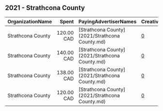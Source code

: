 ## 2021 - Strathcona County 
|OrganizationName|Spent|PayingAdvertiserNames|CreativeUrls|Impressions|Genders|AgeBrackets|CountryCodes|BillingAddresses|CandidateBallotInformation|
|:---|---:|:---|:---|---:|:---|:---|:---|:---|:---|
|Strathcona County|120.00 CAD|[Strathcona County](2021/Strathcona County.md)|[0](https://www.snap.com/political-ads/asset/930aef2afc8fb1d9a5262d81cce36689ed9c78532b4c0cf921c41d92b4c22694?mediaType=mov)|25,490||18-25|canada|CA|Strathcona County|
|Strathcona County|140.00 CAD|[Strathcona County](2021/Strathcona County.md)|[0](https://www.snap.com/political-ads/asset/1fde1b2b2ea26042b979fcccbd29ab989328d1c9de7dcb807fb2fa39b87c8290?mediaType=mov)|29,469||18-25|canada|CA|Strathcona County|
|Strathcona County|138.00 CAD|[Strathcona County](2021/Strathcona County.md)|[0](https://www.snap.com/political-ads/asset/32a76de62e8697d433eab16d171caca4c4e46369bf25621223cedb0fc7e12847?mediaType=mov)|28,887||18-25|canada|CA|Strathcona County|
|Strathcona County|120.00 CAD|[Strathcona County](2021/Strathcona County.md)|[0](https://www.snap.com/political-ads/asset/b37a74db71b06cafa95c4202388447d3867d89ec3c13055efde3eaaaada3514a?mediaType=mov)|25,335||18-25|canada|CA|Strathcona County|
